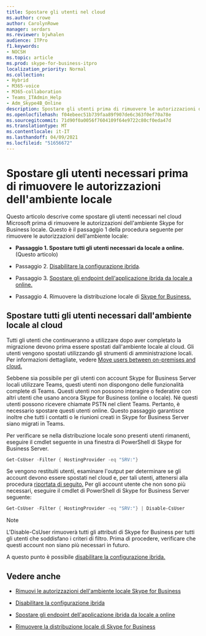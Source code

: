 ```yaml
---
title: Spostare gli utenti nel cloud
ms.author: crowe
author: CarolynRowe
manager: serdars
ms.reviewer: bjwhalen
audience: ITPro
f1.keywords:
- NOCSH
ms.topic: article
ms.prod: skype-for-business-itpro
localization_priority: Normal
ms.collection:
- Hybrid
- M365-voice
- M365-collaboration
- Teams_ITAdmin_Help
- Adm_Skype4B_Online
description: Spostare gli utenti prima di rimuovere le autorizzazioni di un ambiente locale di Skype for Business.
ms.openlocfilehash: f04ebeec51b739faa89f907de6c363f0ef70a78e
ms.sourcegitcommit: 71d90f0a0056f7604109f64e9722c80cf0eda47d
ms.translationtype: MT
ms.contentlocale: it-IT
ms.lasthandoff: 04/09/2021
ms.locfileid: "51656672"
---
```

# <a name="move-required-users-before-decommissioning-your-on-premises-environment"></a>Spostare gli utenti necessari prima di rimuovere le autorizzazioni dell'ambiente locale

Questo articolo descrive come spostare gli utenti necessari nel cloud Microsoft prima di rimuovere le autorizzazioni dell'ambiente Skype for Business locale. Questo è il passaggio 1 della procedura seguente per rimuovere le autorizzazioni dell'ambiente locale:

- **Passaggio 1. Spostare tutti gli utenti necessari da locale a online.** (Questo articolo)

- Passaggio 2. [Disabilitare la configurazione ibrida](cloud-consolidation-disabling-hybrid.md).

- Passaggio 3. [Spostare gli endpoint dell'applicazione ibrida da locale a online.](decommission-move-on-prem-endpoints.md)

- Passaggio 4. Rimuovere la distribuzione locale di [Skype for Business.](decommission-remove-on-prem.md)


## <a name="move-all-required-users-from-on-premises-to-the-cloud"></a>Spostare tutti gli utenti necessari dall'ambiente locale al cloud

Tutti gli utenti che continueranno a utilizzare dopo aver completato la migrazione devono prima essere spostati dall'ambiente locale al cloud. Gli utenti vengono spostati utilizzando gli strumenti di amministrazione locali. Per informazioni dettagliate, vedere [Move users between on-premises and cloud.](move-users-between-on-premises-and-cloud.md)

Sebbene sia possibile per gli utenti con account Skype for Business Server locali utilizzare Teams, questi utenti non dispongono delle funzionalità complete di Teams. Questi utenti non possono interagire o federatire con altri utenti che usano ancora Skype for Business (online o locale). Né questi utenti possono ricevere chiamate PSTN nel client Teams. Pertanto, è necessario spostare questi utenti online. Questo passaggio garantisce inoltre che tutti i contatti o le riunioni creati in Skype for Business Server siano migrati in Teams.

Per verificare se nella distribuzione locale sono presenti utenti rimanenti, eseguire il cmdlet seguente in una finestra di PowerShell di Skype for Business Server.

```PowerShell
Get-CsUser -Filter { HostingProvider -eq "SRV:"}
```

Se vengono restituiti utenti, esaminare l'output per determinare se gli account devono essere spostati nel cloud e, per tali utenti, attenersi alla procedura [riportata di seguito.](move-users-between-on-premises-and-cloud.md) Per gli account utente che non sono più necessari, eseguire il cmdlet di PowerShell di Skype for Business Server seguente:

```PowerShell
Get-CsUser -Filter { HostingProvider -eq "SRV:"} | Disable-CsUser
```

> [!NOTE]
> L'Disable-CsUser rimuoverà tutti gli attributi di Skype for Business per tutti gli utenti che soddisfano i criteri di filtro. Prima di procedere, verificare che questi account non siano più necessari in futuro.


A questo punto è possibile [disabilitare la configurazione ibrida.](cloud-consolidation-disabling-hybrid.md)

## <a name="see-also"></a>Vedere anche

- [Rimuovi le autorizzazioni dell'ambiente locale Skype for Business](decommission-on-prem-overview.md)

- [Disabilitare la configurazione ibrida](cloud-consolidation-disabling-hybrid.md)

- [Spostare gli endpoint dell'applicazione ibrida da locale a online](decommission-move-on-prem-endpoints.md)

- [Rimuovere la distribuzione locale di Skype for Business](decommission-remove-on-prem.md)




